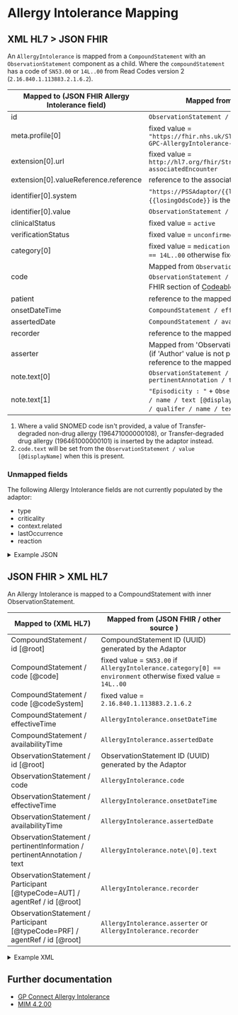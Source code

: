 # Allergy Intolerance Mapping

## XML HL7 > JSON FHIR

An `AllergyIntolerance` is mapped from a `CompoundStatement` with an `ObservationStatement` component as a child. Where 
the `compoundStatement` has a code of `SN53.00` or `14L..00` from Read Codes version 2 (`2.16.840.1.113883.2.1.6.2`).   

| Mapped to (JSON FHIR Allergy Intolerance field) | Mapped from (XML HL7 / other source)                                                                                                                                                                 |
|-------------------------------------------------|------------------------------------------------------------------------------------------------------------------------------------------------------------------------------------------------------|
| id                                              | `ObservationStatement / id [@root] `                                                                                                                                                                 |
| meta.profile\[0]                                | fixed value = `"https://fhir.nhs.uk/STU3/StructureDefinition/CareConnect-GPC-AllergyIntolerance-1"`                                                                                                  |
| extension[0].url                                | fixed value = `http://hl7.org/fhir/StructureDefinition/encounter-associatedEncounter`                                                                                                                |
| extension[0].valueReference.reference           | reference to the associated [Encounter](../encounters/README.md)                                                                                                                                     |
| identifier\[0].system                           | `"https://PSSAdaptor/{{losingOdsCode}}"` - where the `{{losingOdsCode}}` is the ODS code of the losing practice                                                                                      |
| identifier\[0].value                            | `ObservationStatement / id [@root]`                                                                                                                                                                  |
| clinicalStatus                                  | fixed value = `active`                                                                                                                                                                               |
| verificationStatus                              | fixed value = `unconfirmed`                                                                                                                                                                          |
| category\[0]                                    | fixed value = `medication` if `CompoundStatement / code [@code] == 14L..00` otherwise fixed value = `environment`                                                                                    |
| code                                            | Mapped from `ObservationStatement / value` or `ObservationStatement / code` <sup>1</sup> as described in the XML > FHIR section of [Codeable Concept](../codeable%20concept/README.md). <sup>2</sup> |
| patient                                         | reference to the mapped [Patient](../patient/README.md)                                                                                                                                              |
| onsetDateTime                                   | `CompoundStatement / effectiveTime / low [@value]`                                                                                                                                                   |
| assertedDate                                    | `CompoundStatement / availabilityTime [@value]`                                                                                                                                                      |
| recorder                                        | reference to the mapped [Practitioner](../practitioners/README.md)                                                                                                                                   |
| asserter                                        | Mapped from 'ObservationStatement / Author' field otherwise (if 'Author' value is not provided) take it from Participant field, reference to the mapped [Practitioner](../practitioners/README.md)   |
| note.text\[0]                                  | `ObservationStatement / pertinentInformation / pertinentAnnotation / text`                                                                                                                           |
| note.text\[1]                                   | `"Episodicity : "` + `ObservationStatement / code / qualifer / name / text [@displayName]` + `ObservationStatement / code / qualifer / name / text / originalText`, where present |

1. Where a valid SNOMED code isn't provided, a value of Transfer-degraded non-drug allergy (196471000000108), 
or Transfer-degraded drug allergy (196461000000101) is inserted by the adaptor instead.
2. `code.text` will be set from the `ObservationStatement / value [@displayName]` when this is present. 

### Unmapped fields

The following Allergy Intolerance fields are not currently populated by the adaptor:
- type
- criticality
- context.related
- lastOccurrence
- reaction


<details>
    <summary>Example JSON</summary>

```
{
    "resource": {
        "resourceType": "AllergyIntolerance",
        "id": "allergy-observation-id",
        "meta": {
            "profile": [
                "https://fhir.nhs.uk/STU3/StructureDefinition/CareConnect-GPC-AllergyIntolerance-1"
            ]
        },
        "extension": [
            {
                "url": "http://hl7.org/fhir/StructureDefinition/encounter-associatedEncounter",
                "valueReference": {
                    "reference": "Encounter/2485BC20-90B4-11EC-B1E5-0800200C9A66"
                }
            }
        ],
        "identifier": [
            {
                "system": "https://PSSAdaptor/2167888433",
                "value": "allergy-observation-id"
            }
        ],
        "clinicalStatus": "active",
        "verificationStatus": "unconfirmed",
        "category": [
            "medication"
        ],
        "code": {
            "coding": [
                {
                    "extension": [
                        {
                            "url": "https://fhir.nhs.uk/STU3/StructureDefinition/Extension-coding-sctdescid",
                            "extension": [
                                {
                                    "url": "descriptionId",
                                    "valueId": "1488801013"
                                },
                                {
                                    "url": "descriptionDisplay",
                                    "valueString": "H/O: aspirin allergy"
                                }
                            ]
                        }
                    ],
                    "system": "http://snomed.info/sct",
                    "code": "395102008",
                    "display": "H/O: aspirin allergy"
                }
            ],
            "text": "H/O: aspirin allergy"
        },
        "patient": {
            "reference": "Patient/180b44bf-31d8-407b-b8ca-994a3f4a226c"
        },
        "onsetDateTime": "2010-01-13",
        "assertedDate": "2010-01-13",
        "recorder": {
            "reference": "Practitioner/9F2ABD26-1682-FDFE-1E88-19673307C67A"
        },
        "asserter": {
            "reference": "Practitioner/3707E1F0-9011-11EC-B1E5-0800200C9A66"
        },
        "note": [
            {
                "text": "Drug Allergy - Apsrin"
            }
        ]
    }
},
```
</details>

## JSON FHIR > XML HL7

An Allergy Intolerance is mapped to a CompoundStatement with inner ObservationStatement.

| Mapped to (XML HL7)                                                          | Mapped from (JSON FHIR / other source )                                                                      |
|------------------------------------------------------------------------------|--------------------------------------------------------------------------------------------------------------|
| CompoundStatement / id \[@root]                                              | CompoundStatement ID (UUID) generated by the Adaptor                                                         |
| CompoundStatement / code \[@code]                                            | fixed value = `SN53.00` if `AllergyIntolerance.category[0] == environment` otherwise fixed value = `14L..00` |
| CompoundStatement / code \[@codeSystem]                                      | fixed value = `2.16.840.1.113883.2.1.6.2`                                                                    |
| CompoundStatement / effectiveTime                                            | `AllergyIntolerance.onsetDateTime`                                                                           |
| CompoundStatement / availabilityTime                                         | `AllergyIntolerance.assertedDate`                                                                            |
| ObservationStatement / id \[@root]                                           | ObservationStatement ID (UUID) generated by the Adaptor                                                      |
| ObservationStatement / code                                                  | `AllergyIntolerance.code`                                                                                    |
| ObservationStatement / effectiveTime                                         | `AllergyIntolerance.onsetDateTime`                                                                           |
| ObservationStatement / availabilityTime                                      | `AllergyIntolerance.assertedDate`                                                                            |
| ObservationStatement / pertinentInformation / pertinentAnnotation / text     | `AllergyIntolerance.note\[0].text`                                                                           |
| ObservationStatement / Participant \[@typeCode=AUT] / agentRef / id \[@root] | `AllergyIntolerance.recorder`                                                                                |
| ObservationStatement / Participant \[@typeCode=PRF] / agentRef / id \[@root] | `AllergyIntolerance.asserter` or `AllergyIntolerance.recorder`                                               |

<details><summary>Example XML</summary>

```
<component typeCode="COMP">
	<CompoundStatement classCode="CATEGORY" moodCode="EVN">
		<id root="437D0657-7E09-4E9E-9320-49F160C19E67"/>
		<code code="14L..00" codeSystem="2.16.840.1.113883.2.1.6.2" displayName="H/O: drug allergy"/>
		<statusCode code="COMPLETE"/>
		<effectiveTime>
			<center value="20100630"/>
		</effectiveTime>
		<availabilityTime value="20100630" />
		<component typeCode="COMP" contextConductionInd="true">
			<ObservationStatement classCode="OBS" moodCode="ENV">
				<id root="966804FE-5DE8-46C4-9EA5-CEB0EBFAAD81"/>
				<code code="811091000006112" codeSystem="2.16.840.1.113883.2.1.3.2.4.15" displayName="Allergy to penicillin">
					<originalText>Allergy to penicillin</originalText>
				</code>
				<statusCode code="COMPLETE"/>
				<effectiveTime>
					<center value="20100630"/>
				</effectiveTime>
				<availabilityTime value="20100630" />
				<pertinentInformation typeCode="PERT">
					<sequenceNumber value="+1"/>
					<pertinentAnnotation classCode="OBS" moodCode="EVN">
						<text>Status: Active This is a note</text>
					</pertinentAnnotation>
				</pertinentInformation>
				<author typeCode="AUT" contextControlCode="OP">
					<time value="20231004123014" />
					<agentRef classCode="AGNT">
						<id root="E7E7B550-09EF-BE85-C20F-34598014166C" />
					</agentRef>
				</author>
				<Participant typeCode="AUT" contextControlCode="OP">
					<agentRef classCode="AGNT">
						<id root="0BA5C685-D2AA-4E82-8857-484CC3B2CCD8"/>
					</agentRef>
				</Participant>
				<Participant typeCode="PRF" contextControlCode="OP">
					<agentRef classCode="AGNT">
						<id root="0BA5C685-D2AA-4E82-8857-484CC3B2CCD8"/>
					</agentRef>
				</Participant>
			</ObservationStatement>
		</component>
	</CompoundStatement>
</component>
```
</details>

## Further documentation

- [GP Connect Allergy Intolerance](https://developer.nhs.uk/apis/gpconnect-1-6-0/accessrecord_structured_development_allergyintolerance.html)
- [MIM 4.2.00](https://data.developer.nhs.uk/dms/mim/4.2.00/Index.htm) 
